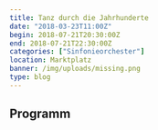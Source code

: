 ```yaml
---
title: Tanz durch die Jahrhunderte
date: "2018-03-23T11:00Z"
begin: 2018-07-21T20:30:00Z
end: 2018-07-21T22:30:00Z
categories: ["Sinfonieorchester"]
location: Marktplatz
banner: /img/uploads/missing.png
type: blog
---
```

## Programm

